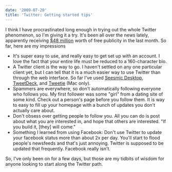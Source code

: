 ```yaml
---
date: '2009-07-20'
title: 'Twitter: Getting started tips'
---
```


I think I have procrastinated long enough in trying out the whole Twitter phenomenon, so I'm giving it a try. It's been all over the news lately, apparently receiving <a href="http://www.techcrunch.com/2009/07/20/media-loves-twitter-this-much-48-million-a-month-at-least/">$48 million</a> worth of free publicity in the last month. So far, here are my impressions
<ul>
<li>It's super easy to use, and really easy to get set up with an account. I love the fact that your entire life must be reduced to a 160-character bio.</li>
<li>A Twitter client is the way to go. I haven't settled on any one particular client yet, but I can tell that it is a much easier way to use Twitter than through the web interface. So far I've used <a href="http://seesmic.com/">Seesmic Desktop</a>, <a href="http://tweetdeck.com/beta/">TweetDeck</a>, and <a href="http://www.atebits.com/tweetie-mac/">Tweetie</a> (Mac only).</li>
<li>Spammers are everywhere, so don't automatically following everyone who follows you. My first follower was some "girl" from a dating site of some kind. Check out a person's page before you follow them. It is way to easy to fill up your homepage with a bunch of updates you don't actually care about.</li>
<li>Don't obsess over getting people to follow you. All you can do is post about what you are interested in, and hope that others are interested. "If you build it, [they] will come."</li>
<li>Something I learned from using Facebook: Don't use Twitter to update your facebook status more than about 2x per day. You'll start to flood people's newsfeeds and that's just annoying. Twitter is supposed to be updated that frequently. Facebook really isn't.</li>
</ul>
So, I've only been on for a few days, but those are my tidbits of wisdom for anyone looking to start along the Twitter path.